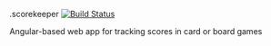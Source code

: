.scorekeeper [![Build Status](https://secure.travis-ci.org/flack/scorekeeper.png?branch=master)](https://travis-ci.org/flack/scorekeeper)

Angular-based web app for tracking scores in card or board games
